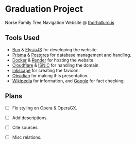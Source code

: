 # Graduation Project

Norse Family Tree Navigation Website @ [thorhalluro.is](https://thorhalluro.is)

## Tools Used

- [Bun](https://bun.sh) & [ElysiaJS](https://elysiajs.com) for developing the website.
- [Prisma](https://www.prisma.io) & [Postgres](https://www.postgresql.org) for database management and handling.
- [Docker](https://www.docker.com) & [Render](https://render.com) for hosting the website.
- [Cloudflare](https://www.cloudflare.com/en-gb/) & [ISNIC](https://www.isnic.is) for handling the domain.
- [Inkscape](https://inkscape.org) for creating the favicon.
- [Obsidian](https://obsidian.md) for making this presentation.
- [Wikipedia](https://en.wikipedia.org/wiki/Family_trees_of_the_Norse_gods) for information, and [Google](https://www.google.com) for fact checking.


## Plans
- [ ] Fix styling on Opera & OperaGX. 
- [ ] Add descriptions. 
- [ ] Cite sources. 
- [ ] Misc relations. 

